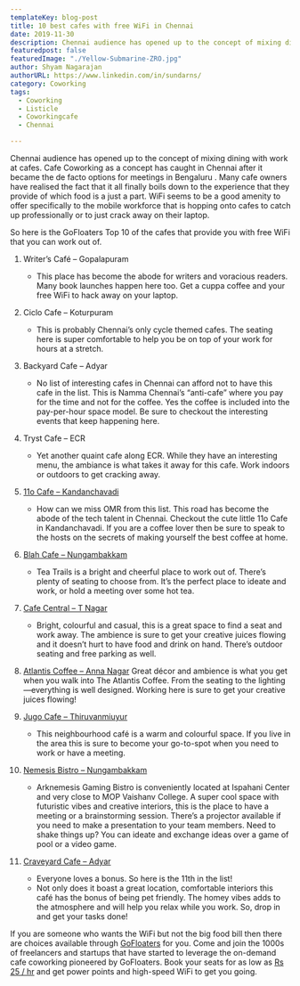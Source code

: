 ```yaml
---
templateKey: blog-post
title: 10 best cafes with free WiFi in Chennai
date: 2019-11-30
description: Chennai audience has opened up to the concept of mixing dining with work at cafes. Cafe Coworking as a concept has caught in Chennai after it became the defacto options for meetings in Bengaluru .
featuredpost: false
featuredImage: "./Yellow-Submarine-ZRO.jpg"
author: Shyam Nagarajan
authorURL: https://www.linkedin.com/in/sundarns/
category: Coworking 
tags:
  - Coworking 
  - Listicle
  - Coworkingcafe
  - Chennai

---
```


<!--StartFragment-->

Chennai audience has opened up to the concept of mixing dining with work at cafes. Cafe Coworking as a concept has caught in Chennai after it became the de facto options for meetings in Bengaluru . Many cafe owners have realised the fact that it all finally boils down to the experience that they provide of which food is a just a part. WiFi seems to be a good amenity to offer specifically to the mobile workforce that is hopping onto cafes to catch up professionally or to just crack away on their laptop.

So here is the GoFloaters Top 10 of the cafes that provide you with free WiFi that you can work out of.

1. Writer’s Café – Gopalapuram

   - This place has become the abode for writers and voracious readers. Many book launches happen here too. Get a cuppa coffee and your free WiFi to hack away on your laptop.

2. Ciclo Cafe – Koturpuram

   - This is probably Chennai’s only cycle themed cafes. The seating here is super comfortable to help you be on top of your work for hours at a stretch.

3. Backyard Cafe – Adyar

   - No list of interesting cafes in Chennai can afford not to have this cafe in the list. This is Namma Chennai’s “anti-cafe” where you pay for the time and not for the coffee. Yes the coffee is included into the pay-per-hour space model. Be sure to checkout the interesting events that keep happening here.

4. Tryst Cafe – ECR

   - Yet another quaint cafe along ECR. While they have an interesting menu, the ambiance is what takes it away for this cafe. Work indoors or outdoors to get cracking away.

5. [11o Cafe – Kandanchavadi](https://app.gofloaters.com/#/home/explore/spacedetail/-L8Blzew9MITkX12o9zM)

   - How can we miss OMR from this list. This road has become the abode of the tech talent in Chennai. Checkout the cute little 11o Cafe in Kandanchavadi. If you are a coffee lover then be sure to speak to the hosts on the secrets of making yourself the best coffee at home.

6. [Blah Cafe – Nungambakkam](https://app.gofloaters.com/#/home/explore/spacedetail/-LYRoLHtLYXNAZZDnU_0)

   - Tea Trails is a bright and cheerful place to work out of. There’s plenty of seating to choose from. It’s the perfect place to ideate and work, or hold a meeting over some hot tea.

7. [Cafe Central – T Nagar](https://app.gofloaters.com/#/home/explore/spacedetail/-LirY-ugAk_Xs51-43f5)

   - Bright, colourful and casual, this is a great space to find a seat and work away. The ambience is sure to get your creative juices flowing and it doesn’t hurt to have food and drink on hand. There’s outdoor seating and free parking as well.

8. [Atlantis Coffee – Anna Nagar](https://app.gofloaters.com/#/home/explore/spacedetail/-LgsOFK0g2pQpVYI2mVr)
   Great décor and ambience is what you get when you walk into The Atlantis Coffee. From the seating to the lighting—everything is well designed. Working here is sure to get your creative juices flowing!

9. [Jugo Cafe – Thiruvanmiuyur](https://app.gofloaters.com/#/home/explore/spacedetail/-LSsQB6X4US3t_Kg7-e1)

   - This neighbourhood café is a warm and colourful space. If you live in the area this is sure to become your go-to-spot when you need to work or have a meeting.

10. [Nemesis Bistro – Nungambakkam](https://app.gofloaters.com/#/home/explore/spacedetail/-LAmgJczkOpdWFu5pBF_)

    - Arknemesis Gaming Bistro is conveniently located at Ispahani Center and very close to MOP Vaishanv College. A super cool space with futuristic vibes and creative interiors, this is the place to have a meeting or a brainstorming session. There’s a projector available if you need to make a presentation to your team members. Need to shake things up? You can ideate and exchange ideas over a game of pool or a video game.

11. [Craveyard Cafe – Adyar](https://app.gofloaters.com/#/home/explore/spacedetail/-LaBa0DS7IkmYd1nKyNN)
    - Everyone loves a bonus. So here is the 11th in the list!
    - Not only does it boast a great location, comfortable interiors this café has the bonus of being pet friendly. The homey vibes adds to the atmosphere and will help you relax while you work. So, drop in and get your tasks done!

If you are someone who wants the WiFi but not the big food bill then there are choices available through [GoFloaters](https://www.gofloaters.com/) for you. Come and join the 1000s of freelancers and startups that have started to leverage the on-demand cafe coworking pioneered by GoFloaters. Book your seats for as low as [Rs 25 / hr](https://www.gofloaters.com/) and get power points and high-speed WiFi to get you going.

<!--EndFragment-->
